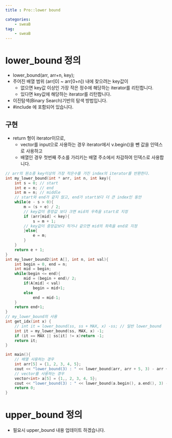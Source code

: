 ```yaml
---
title : Pro::lower bound

categories:
    - sweaB
tag:
    - sweaB
---
```

# lower_bound 정의

- lower_bound(arr, arr+n, key);
- 주어진 배열 범위 (arr[0] ~ arr[0+n]) 내에 찾으려는 key값이
    - 없으면 key값 이상인 가장 작은 정수에 해당하는 iterator를 리턴합니다.
    - 있다면 key값에 해당하는 iterator를 리턴합니다.
- 이진탐색(Binary Search)기반의 탐색 방법입니다.
- #include<algorithm> 에 포함되어 있습니다.

## 구현


- return 형이 iterator이므로,
    - vector를 input으로 사용하는 경우 iterator에서 v.begin()을 뺀 값을 인덱스로 사용하고
    - 배열인 경우 첫번째 주소를 가리키는 배열 주소에서 차감하여 인덱스로 사용합니다.

```cpp
// arr의 원소중 key이상의 가장 작은수를 가진 index의 iterator를 반환한다.
int my_lower_bound(int * arr, int n, int key){
    int s = 0; // start
    int e = n; // end
    int m = n; // middle
    // start와 end가 같지 않고, end가 start보다 더 큰 index인 동안
    while(e - s > 0){
        m = (s + e) / 2;
        // key값이 중앙값 보다 크면 mid의 우측을 start로 지정
        if (arr[mid] < key){
            s = m + 1;
        // key값이 중앙값보다 작거나 같으면 mid의 좌측을 end로 지정
        }else{
            e = m;
        }
    }
    return e + 1;
}
int my_lower_bound2(int A[], int n, int val){
    int begin = 0, end = n;
    int mid = begin;
    while(begin <= end){
        mid = (begin + end)/ 2;
        if(A[mid] < val)
            begin = mid+1;
        else
            end = mid-1;
    }
    return end+1;
}
// my_lower_bound의 사용
int get_idx(int x) {
    // int it = lower_bound(ss, ss + MAX, x) -ss; // 일반 lower_bound
    int it = my_lower_bound(ss, MAX, x) -1;
    if (it == MAX || ss[it] != x)return -1;
    return it;
}

int main(){
    // 배열 사용하는 경우
    int arr[5] = {1, 2, 3, 4, 5};
    cout << "lower_bound(3) : " << lower_bound(arr, arr + 5, 3) - arr + 1 << endl;
    // vector를 사용하는 경우
    vector<int> a[5] = {1,, 2, 3, 4, 5};
    cout << "lower_bound(3) : " << lower_bound(a.begin(), a.end(), 3) - a.begin() << endl;
    return 0;
}
```


# upper_bound 정의

- 필요시 upper_bound 내용 업데이트 하겠습니다.
